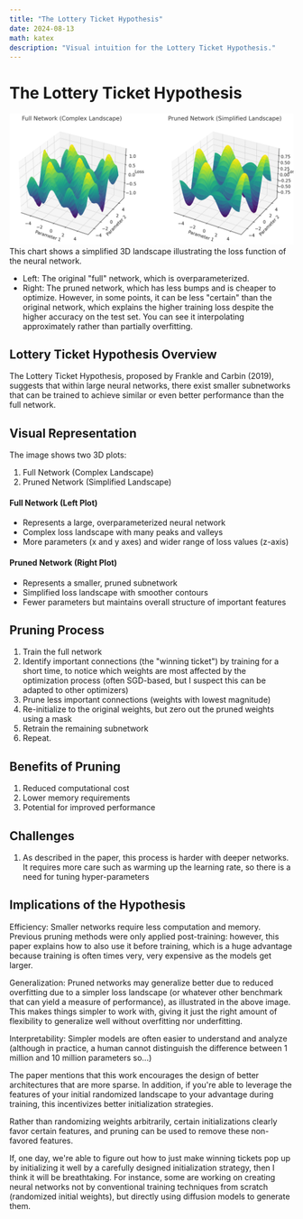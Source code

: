 ```yaml
---
title: "The Lottery Ticket Hypothesis"
date: 2024-08-13
math: katex
description: "Visual intuition for the Lottery Ticket Hypothesis."
---
```

# The Lottery Ticket Hypothesis

![Pruned Network (Simplified Landscape)](source\assets\images\pruned_landscape.png)
This chart shows a simplified 3D landscape illustrating the loss function of the neural network.
- Left: The original "full" network, which is overparameterized.
- Right: The pruned network, which has less bumps and is cheaper to optimize. However, in some points, it can be less "certain" than the original network, which explains the higher training loss despite the higher accuracy on the test set. You can see it interpolating approximately rather than partially overfitting.

## Lottery Ticket Hypothesis Overview

The Lottery Ticket Hypothesis, proposed by Frankle and Carbin (2019), suggests that within large neural networks, there exist smaller subnetworks that can be trained to achieve similar or even better performance than the full network.

## Visual Representation

The image shows two 3D plots:
1. Full Network (Complex Landscape)
2. Pruned Network (Simplified Landscape)


#### Full Network (Left Plot)
- Represents a large, overparameterized neural network
- Complex loss landscape with many peaks and valleys
- More parameters (x and y axes) and wider range of loss values (z-axis)

#### Pruned Network (Right Plot)
- Represents a smaller, pruned subnetwork
- Simplified loss landscape with smoother contours
- Fewer parameters but maintains overall structure of important features

## Pruning Process

1. Train the full network
2. Identify important connections (the "winning ticket") by training for a short time, to notice which weights are most affected by the optimization process (often SGD-based, but I suspect this can be adapted to other optimizers)
3. Prune less important connections (weights with lowest magnitude)
4. Re-initialize to the original weights, but zero out the pruned weights using a mask
5. Retrain the remaining subnetwork
6. Repeat.

## Benefits of Pruning

1. Reduced computational cost
2. Lower memory requirements
3. Potential for improved performance

## Challenges

1. As described in the paper, this process is harder with deeper networks. It requires more care such as warming up the learning rate, so there is a need for tuning hyper-parameters


## Implications of the Hypothesis

Efficiency: Smaller networks require less computation and memory. Previous pruning methods were only applied post-training: however, this paper explains how to also use it before training, which is a huge advantage because training is often times very, very expensive as the models get larger.

Generalization: Pruned networks may generalize better due to reduced overfitting due to a simpler loss landscape (or whatever other benchmark that can yield a measure of performance), as illustrated in the above image. This makes things simpler to work with, giving it just the right amount of flexibility to generalize well without overfitting nor underfitting.

Interpretability: Simpler models are often easier to understand and analyze (although in practice, a human cannot distinguish the difference between 1 million and 10 million parameters so...)

The paper mentions that this work encourages the design of better architectures that are more sparse. In addition, if you're able to leverage the features of your initial randomized landscape to your advantage during training, this incentivizes better initialization strategies. 

Rather than randomizing weights arbitrarily, certain initializations clearly favor certain features, and pruning can be used to remove these non-favored features.

If, one day, we're able to figure out how to just make winning tickets pop up by initializing it well by a carefully designed initialization strategy, then I think it will be breathtaking. For instance, some are working on creating neural networks not by conventional training techniques from scratch (randomized initial weights), but directly using diffusion models to generate them.